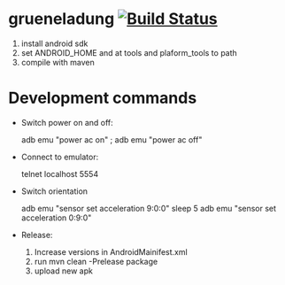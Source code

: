 grueneladung [![Build Status](https://travis-ci.org/crasu/grueneladung.png?branch=master)](https://travis-ci.org/crasu/grueneladung)
============
1.  install android sdk
2.  set ANDROID_HOME and at tools and plaform_tools to path
3.  compile with maven

Development commands
============
*  Switch power on and off:

    adb emu "power ac on" ; adb emu "power ac off"

* Connect to emulator:
    
    telnet localhost 5554

* Switch orientation
    
    adb emu "sensor set acceleration 9:0:0" 
    sleep 5
    adb emu "sensor set acceleration 0:9:0"

* Release:

    1. Increase versions in AndroidMainifest.xml
    2. run mvn clean -Prelease package
    3. upload new apk
